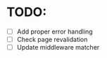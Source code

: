 # TODO:

- [ ] Add proper error handling
- [ ] Check page revalidation
- [ ] Update middleware matcher
